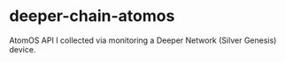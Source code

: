 # deeper-chain-atomos
AtomOS API I collected via monitoring a Deeper Network (Silver Genesis) device.
